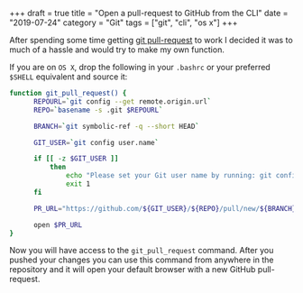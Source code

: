 +++
draft = true
title = "Open a pull-request to GitHub from the CLI"
date = "2019-07-24"
category = "Git"
tags = ["git", "cli", "os x"]
+++

After spending some time getting [git pull-request](https://www.git-scm.com/docs/git-request-pull) to work I decided it was to much of a hassle and would try to make my own function.

If you are on `OS X`, drop the following in your `.bashrc` or your preferred `$SHELL` equivalent and source it:

```bash
function git_pull_request() {
      REPOURL=`git config --get remote.origin.url`
      REPO=`basename -s .git $REPOURL`

      BRANCH=`git symbolic-ref -q --short HEAD`

      GIT_USER=`git config user.name`

      if [[ -z $GIT_USER ]]
          then
              echo "Please set your Git user name by running: git config --global user.name '\$USERNAME'"
              exit 1
      fi

      PR_URL="https://github.com/${GIT_USER}/${REPO}/pull/new/${BRANCH}"

      open $PR_URL
}
```

Now you will have access to the `git_pull_request` command. After you pushed your changes you can use this command from anywhere in the repository and it will open your default browser with a new GitHub pull-request.

